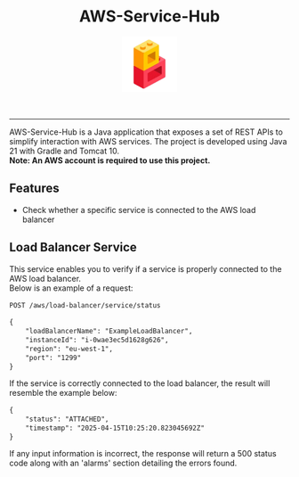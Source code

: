 <h1 align="center">AWS-Service-Hub</h1>

<p align="center">
<img width="100" src="img/api-logo.png" alt=""/>
</p>

<p align="center">
<img src="https://img.shields.io/badge/Java-007396?style=for-the-badge&logo=openjdk&logoColor=white" alt="">
<img src="https://img.shields.io/badge/gradle-02303A?style=for-the-badge&logo=gradle&logoColor=white" alt="">
<img src="https://img.shields.io/badge/AWS-FF9900?style=for-the-badge&logo=amazonwebservices&logoColor=white" alt="">
</p>

--------

AWS-Service-Hub is a Java application that exposes a set of REST APIs to simplify interaction with AWS services.
The project is developed using Java 21 with Gradle and Tomcat 10.  
**Note: An AWS account is required to use this project.**

## Features
* Check whether a specific service is connected to the AWS load balancer

## Load Balancer Service
This service enables you to verify if a service is properly connected to the AWS load balancer.  
Below is an example of a request:

```http request
POST /aws/load-balancer/service/status
```

```body
{
    "loadBalancerName": "ExampleLoadBalancer",
    "instanceId": "i-0wae3ec5d1628g626",
    "region": "eu-west-1",
    "port": "1299"
}
```
If the service is correctly connected to the load balancer, the result will resemble the example below:

```body
{
    "status": "ATTACHED",
    "timestamp": "2025-04-15T10:25:20.823045692Z"
}
```
If any input information is incorrect, the response will return a 500 status code along with an 'alarms' section detailing the errors found.
